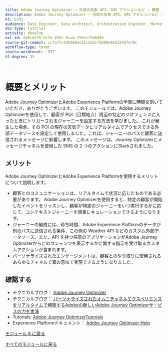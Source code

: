 ```yaml
---
title: Adobe Journey Optimizer — 外部の気象 API、SMS アクションなど — 概要
description: Adobe Journey Optimizer — 外部の気象 API、SMS アクションなど — 概要
kt: 5342
audience: Data Engineer, Data Architect, Orchestration Engineer, Marketer
doc-type: tutorial
activity: develop
exl-id: d40cde78-bc7d-49b2-9ca4-158e1f3d8456
source-git-commit: cc7a77c4dd380ae1bc23dc75608e8e2224dfe78c
workflow-type: tm+mt
source-wordcount: '337'
ht-degree: 3%

---
```


# 概要とメリット

Adobe Journey OptimizerとAdobe Experience Platformの学習に時間を割いていただき、ありがとうございます。
このモジュールでは、Adobe Journey Optimizerを使用して、顧客が POI（目標地点）周辺の特定のジオフェンスに入ったときにトリガーされるジャーニーを設定する方法を学びました。 これが発生した場合、その POI の現在の天気データにリアルタイムでアクセスできる外部データソースを設定して使用しました。これは、ジャーニーのパスと顧客に送信されるメッセージに影響します。 このメッセージは、Journey Optimizerとメッセージチャネルを使用した SMS の 2 つのアクションにSlackされました。

## メリット

Adobe Journey OptimizerとAdobe Experience Platformを使用するメリットについて説明します。

- 顧客とのコミュニケーションは、リアルタイムで状況に応じたものである必要があります。 Adobe Journey Optimizerを使用すると、特定の顧客が開始したイベントをリッスンし、顧客が特定のジャーニーをいつ実行するかに応じて、コンテキストジャーニーを慎重にキュレーションできるようになります。
- ジャーニーの編成には、待ち時間、Adobe Experience Platformのデータが別のパスに送信される条件、この例の Weather API などのカスタム外部データソース、また、API を持つ任意のアプリケーションがAdobe Journey Optimizerからどのコンテンツを表示するかに関する指示を受け取るカスタムアクションが含まれます。
- パーソナライズされたエンゲージメントは、顧客とのやり取りに使用されるあらゆるチャネルで真の意味で実現できるようになりました。

## 確認する

- テクニカルブログ： [Adobe Journey Optimizer](https://medium.com/adobetech/journey-orchestration-in-an-omnichannel-world-3a2d32d556d9)
- テクニカルブログ： [パーソナライズされたオムニチャネルエクスペリエンスをリアルタイムで構築するAdobeの新しいAdobe Journey Optimizerサービスの力を実演](https://medium.com/adobetech/demonstrating-the-power-of-adobes-new-journey-orchestration-service-to-build-personalized-aa60d88cd34)
- Tutorials: [Adobe Journey OptimizerTutorials](https://experienceleague.adobe.com/docs/journey-orchestration-learn/tutorials/understanding-journey-orchestration.html?lang=ja)
- Experience Platformドキュメント： [Adobe Journey Optimizer Help](https://experienceleague.adobe.com/docs/journeys/using/journey-orchestration-home.html?lang=ja)

[モジュール 8 に戻る](journey-orchestration-external-weather-api-sms.md)

[すべてのモジュールに戻る](../../overview.md)
